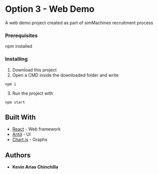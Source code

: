 # Option 3 - Web Demo

A web demo project created as part of simMachines recruitment process

### Prerequisites

npm installed

### Installing

1. Download this project
2. Open a CMD inside the downloaded folder and write

```
npm i
```

3. Run the project with

```
npm start
```

## Built With

* [React](http://www.dropwizard.io/1.0.2/docs/) - Web framework
* [Antd](https://ant.design//) - UI
* [Chart.js](https://github.com/jerairrest/react-chartjs-2) - Graphs


## Authors

* **Kevin Arias Chinchilla** 